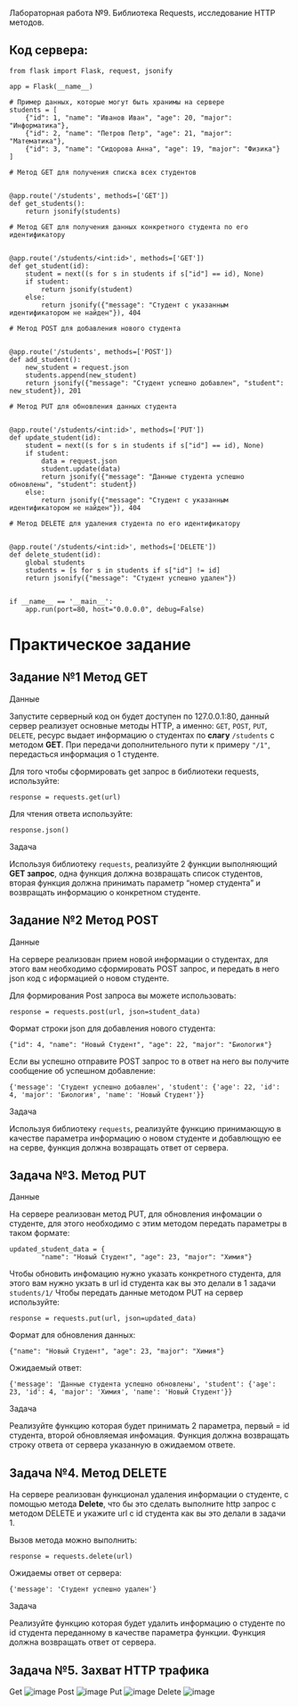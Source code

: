 Лабораторная работа №9. Библиотека Requests, исследование HTTP методов.  

## Код сервера:  
```
from flask import Flask, request, jsonify

app = Flask(__name__)

# Пример данных, которые могут быть хранимы на сервере
students = [
    {"id": 1, "name": "Иванов Иван", "age": 20, "major": "Информатика"},
    {"id": 2, "name": "Петров Петр", "age": 21, "major": "Математика"},
    {"id": 3, "name": "Сидорова Анна", "age": 19, "major": "Физика"}
]

# Метод GET для получения списка всех студентов


@app.route('/students', methods=['GET'])
def get_students():
    return jsonify(students)

# Метод GET для получения данных конкретного студента по его идентификатору


@app.route('/students/<int:id>', methods=['GET'])
def get_student(id):
    student = next((s for s in students if s["id"] == id), None)
    if student:
        return jsonify(student)
    else:
        return jsonify({"message": "Студент с указанным идентификатором не найден"}), 404

# Метод POST для добавления нового студента


@app.route('/students', methods=['POST'])
def add_student():
    new_student = request.json
    students.append(new_student)
    return jsonify({"message": "Студент успешно добавлен", "student": new_student}), 201

# Метод PUT для обновления данных студента


@app.route('/students/<int:id>', methods=['PUT'])
def update_student(id):
    student = next((s for s in students if s["id"] == id), None)
    if student:
        data = request.json
        student.update(data)
        return jsonify({"message": "Данные студента успешно обновлены", "student": student})
    else:
        return jsonify({"message": "Студент с указанным идентификатором не найден"}), 404

# Метод DELETE для удаления студента по его идентификатору


@app.route('/students/<int:id>', methods=['DELETE'])
def delete_student(id):
    global students
    students = [s for s in students if s["id"] != id]
    return jsonify({"message": "Студент успешно удален"})


if __name__ == '__main__':
    app.run(port=80, host="0.0.0.0", debug=False)
```

# Практическое задание
## Задание №1 Метод GET

Данные  

Запустите серверный код он будет доступен по 127.0.0.1:80, данный сервер реализует основные методы HTTP, а именно: `GET`, `POST`, `PUT`, `DELETE`, ресурс выдает информацию о студентах по **слагу** `/students` с методом **GET**. При передачи дополнительного пути к примеру `"/1"`, передасться информация о 1 студенте.  

Для того чтобы сформировать get запрос в библиотеки requests, используйте:  

```
response = requests.get(url)
```
Для чтения ответа используйте:
```
response.json()
```

Задача  

Используя библиотеку `requests`, реализуйте 2 функции выполняющий **GET запрос**, одна функция должна возвращать список студентов, вторая функция должна принимать параметр “номер студента” и возвращать информацию о конкретном студенте.  

## Задание №2 Метод POST

Данные  

На сервере реализован прием новой информации о студентах, для этого вам необходимо сформировать POST запрос, и передать в него json код с иформацией о новом студенте.  

Для формирования Post запроса вы можете использовать:  

```
response = requests.post(url, json=student_data)
```
Формат строки json для добавления нового студента:  
```
{"id": 4, "name": "Новый Студент", "age": 22, "major": "Биология"}
```
Если вы успешно отправите POST запрос то в ответ на него вы получите сообщение об успешном добавление:  

```
{'message': 'Студент успешно добавлен', 'student': {'age': 22, 'id': 4, 'major': 'Биология', 'name': 'Новый Студент'}}
```
Задача  

Используя библиотеку `requests`, реализуйте функцию принимающую в качестве параметра информацию о новом студенте и добавлющую ее на серве, функция должна возвращать ответ от сервера.

## Задача №3. Метод PUT

Данные  

На сервере реализован метод PUT, для обновления инфомации о студенте, для этого необходимо с этим методом передать параметры в таком формате:  

```
updated_student_data = {
        "name": "Новый Студент", "age": 23, "major": "Химия"}
```

Чтобы обновить инфомацию нужно указать конкретного студента, для этого вам нужно укзать в url id студента как вы это делали в 1 задачи `students/1/`
Чтобы передать данные методом PUT на сервер используйте:  

```
response = requests.put(url, json=updated_data)
```
Формат для обновления данных:  
```
{"name": "Новый Студент", "age": 23, "major": "Химия"}
```
Ожидаемый ответ:  
```
{'message': 'Данные студента успешно обновлены', 'student': {'age': 23, 'id': 4, 'major': 'Химия', 'name': 'Новый Студент'}}
```
Задача  

Реализуйте функцию которая будет принимать 2 параметра, первый = id студента, второй обновляемая инфомация. Функция должна возвращать строку ответа от сервера указанную в ожидаемом ответе.  

## Задача №4. Метод DELETE

На сервере реализован функционал удаления информации о студенте, с помощью метода **Delete**, что бы это сделать выполните http запрос с методом DELETE и укажите url с id студента как вы это делали в задачи 1.  

Вызов метода можно выполнить:  

```
response = requests.delete(url)
```
Ожидаемы ответ от сервера:  
```
{'message': 'Студент успешно удален'}
```
Задача  

Реализуйте функцию которая будет удалить информацию о студенте по id студента переданному в качестве параметра функции. Функция должна возвращать ответ от сервера.  

## Задача №5. Захват HTTP трафика

Get
![image](https://github.com/rabbitwhoi/Python/assets/151567849/772c0a5d-2ef5-4bba-ac77-29bc9c3a6b06)
Post
![image](https://github.com/rabbitwhoi/Python/assets/151567849/bf855796-29ad-4da2-9b84-adaa8f54e571)
Put
![image](https://github.com/rabbitwhoi/Python/assets/151567849/a86f36df-5f95-4f1f-8d36-70438193d6af)
Delete
![image](https://github.com/rabbitwhoi/Python/assets/151567849/28527d67-ab31-4428-9058-d013efd3c9ad)


















